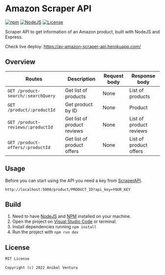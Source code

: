# Amazon Scraper API

[![npm](https://img.shields.io/static/v1?label=npm&message=8.5.5&color=purple)](https://www.npmjs.com/)
[![NodeJS](https://img.shields.io/static/v1?label=NodeJS&message=16.15.0&color=green)](https://nodejs.org/en/)
[![License](https://img.shields.io/static/v1?label=License&message=MIT&color=blue)](LICENSE.md)

Scraper API to get information of an Amazon product, built with NodeJS and Express.

Check live deploy: https://av-amazon-scraper-api.herokuapp.com/

## Overview

| Routes                             | Description                 | Request body | Response body           |
| ---------------------------------- | --------------------------- | ------------ | ----------------------- |
| `GET /product-search/:searchQuery` | Get list of products        | None         | List of products        |
| `GET /product/:productId`          | Get product by ID           | None         | Product                 |
| `GET /product-reviews/:productId`  | Get list of product reviews | None         | List of product reviews |
| `GET /product-offers/:productId`   | Get list of product offers  | None         | List of product offers  |

## Usage

Before you can start using the API you need a key from [ScraperAPI](https://www.scraperapi.com/).

`http://localhost:5000/product/PRODUCT_ID?api_key=YOUR_KEY`

## Build

1. Need to have [NodeJS](https://www.npmjs.com/) and [NPM](https://nodejs.org/en/) installed on your machine.
2. Open the project on [Visual Studio Code](https://code.visualstudio.com/) or terminal.
3. Install dependencies running `npm install`
4. Run the project with `npm run dev`

## License

```xml
MIT License

Copyright (c) 2022 Anibal Ventura
```
